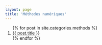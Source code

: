 ```yaml
---
layout: page
title: 'Méthodes numériques'
---
```


<div class="posts">
   <ol>
   {% for post in site.categories.methods %}
     <li>
      <a href="{{ site.baseurl }}{{ post.url }}"> {{ post.title }} </a> 
      <!--
      {% if post.image != 'none' %}
      <br/>
      <img src="{{ site.baseurl }}{{ post.image }}" alt="image" height="100" />
      {% endif %}
      -->
      </li>
   {% endfor %}
   </ol>
</div>
